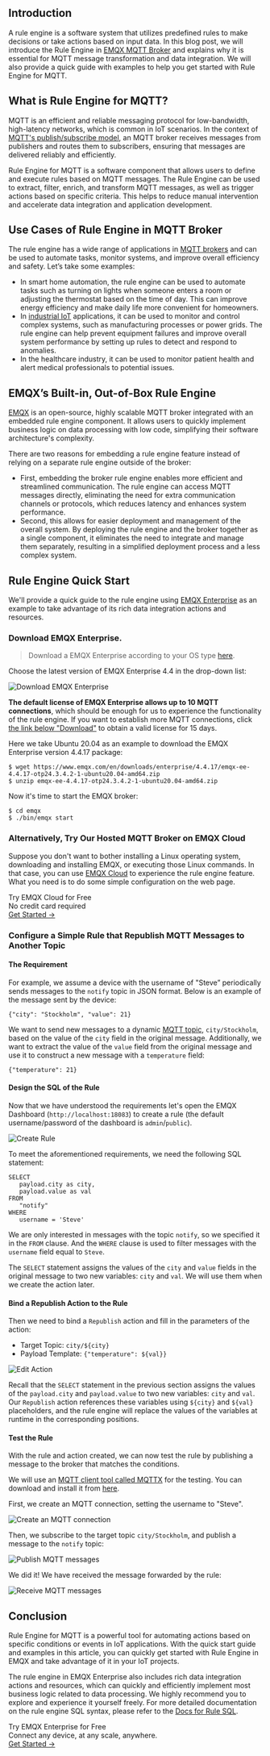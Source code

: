## Introduction

A rule engine is a software system that utilizes predefined rules to make decisions or take actions based on input data. In this blog post, we will introduce the Rule Engine in [EMQX MQTT Broker](https://github.com/emqx/emqx) and explains why it is essential for MQTT message transformation and data integration. We will also provide a quick guide with examples to help you get started with Rule Engine for MQTT.

## What is Rule Engine for MQTT?

MQTT is an efficient and reliable messaging protocol for low-bandwidth, high-latency networks, which is common in IoT scenarios. In the context of [MQTT's publish/subscribe model](https://www.emqx.com/en/blog/mqtt-5-introduction-to-publish-subscribe-model), an MQTT broker receives messages from publishers and routes them to subscribers, ensuring that messages are delivered reliably and efficiently.

Rule Engine for MQTT is a software component that allows users to define and execute rules based on MQTT messages. The Rule Engine can be used to extract, filter, enrich, and transform MQTT messages, as well as trigger actions based on specific criteria. This helps to reduce manual intervention and accelerate data integration and application development.

## Use Cases of Rule Engine in MQTT Broker

The rule engine has a wide range of applications in [MQTT brokers](https://www.emqx.com/en/blog/the-ultimate-guide-to-mqtt-broker-comparison) and can be used to automate tasks, monitor systems, and improve overall efficiency and safety. Let’s take some examples:

- In smart home automation, the rule engine can be used to automate tasks such as turning on lights when someone enters a room or adjusting the thermostat based on the time of day. This can improve energy efficiency and make daily life more convenient for homeowners.
- In [industrial IoT](https://www.emqx.com/en/blog/iiot-explained-examples-technologies-benefits-and-challenges) applications, it can be used to monitor and control complex systems, such as manufacturing processes or power grids. The rule engine can help prevent equipment failures and improve overall system performance by setting up rules to detect and respond to anomalies.
- In the healthcare industry, it can be used to monitor patient health and alert medical professionals to potential issues. 

## EMQX’s Built-in, Out-of-Box Rule Engine

[EMQX](https://github.com/emqx/emqx) is an open-source, highly scalable MQTT broker integrated with an embedded rule engine component. It allows users to quickly implement business logic on data processing with low code, simplifying their software architecture's complexity.

There are two reasons for embedding a rule engine feature instead of relying on a separate rule engine outside of the broker: 

- First, embedding the broker rule engine enables more efficient and streamlined communication. The rule engine can access MQTT messages directly, eliminating the need for extra communication channels or protocols, which reduces latency and enhances system performance.
- Second, this allows for easier deployment and management of the overall system. By deploying the rule engine and the broker together as a single component, it eliminates the need to integrate and manage them separately, resulting in a simplified deployment process and a less complex system.

## Rule Engine Quick Start

We'll provide a quick guide to the rule engine using [EMQX Enterprise](https://www.emqx.com/en/products/emqx) as an example to take advantage of its rich data integration actions and resources.

### Download EMQX Enterprise.

> Download a EMQX Enterprise according to your OS type [here](https://www.emqx.com/en/try?product=enterprise).

Choose the latest version of EMQX Enterprise 4.4 in the drop-down list:

![Download EMQX Enterprise](https://assets.emqx.com/images/97b1b6675f9468eaa6040bba1a3ea556.png)

**The default license of EMQX Enterprise allows up to 10 MQTT connections**, which should be enough for us to experience the functionality of the rule engine. If you want to establish more MQTT connections, click [the link below "Download"](https://www.emqx.com/en/apply-licenses/emqx) to obtain a valid license for 15 days.

Here we take Ubuntu 20.04 as an example to download the EMQX Enterprise version 4.4.17 package:

```
$ wget https://www.emqx.com/en/downloads/enterprise/4.4.17/emqx-ee-4.4.17-otp24.3.4.2-1-ubuntu20.04-amd64.zip
$ unzip emqx-ee-4.4.17-otp24.3.4.2-1-ubuntu20.04-amd64.zip
```

Now it's time to start the EMQX broker:

```
$ cd emqx
$ ./bin/emqx start
```

### Alternatively, Try Our Hosted MQTT Broker on EMQX Cloud

Suppose you don't want to bother installing a Linux operating system, downloading and installing EMQX, or executing those Linux commands. In that case, you can use [EMQX Cloud](https://www.emqx.com/en/cloud) to experience the rule engine feature. What you need is to do some simple configuration on the web page.

<section class="promotion">
    <div>
        Try EMQX Cloud for Free
        <div class="is-size-14 is-text-normal has-text-weight-normal">No credit card required</div>
    </div>
    <a href="https://accounts.emqx.com/signup?continue=https://cloud-intl.emqx.com/console/deployments/0?oper=new" class="button is-gradient px-5">Get Started →</a>
</section>


### Configure a Simple Rule that Republish MQTT Messages to Another Topic

#### The Requirement

For example, we assume a device with the username of "Steve” periodically sends messages to the `notify` topic in JSON format. Below is an example of the message sent by the device:

```
{"city": "Stockholm", "value": 21}
```

We want to send new messages to a dynamic [MQTT topic](https://www.emqx.com/en/blog/advanced-features-of-mqtt-topics), `city/Stockholm`, based on the value of the `city` field in the original message. Additionally, we want to extract the value of the `value` field from the original message and use it to construct a new message with a `temperature` field:

```
{"temperature": 21}
```

#### Design the SQL of the Rule

Now that we have understood the requirements let's open the EMQX Dashboard (`http://localhost:18083`) to create a rule (the default username/password of the dashboard is `admin`/`public`).

![Create Rule](https://assets.emqx.com/images/64ee75cb4d5e2325dcf89d8671c8e541.png)

To meet the aforementioned requirements, we need the following SQL statement:

```
SELECT
   payload.city as city,
   payload.value as val
FROM
   "notify"
WHERE
   username = 'Steve'
```

We are only interested in messages with the topic `notify`, so we specified it in the `FROM` clause. And the `WHERE` clause is used to filter messages with the `username` field equal to `Steve`.

The `SELECT` statement assigns the values of the `city` and `value` fields in the original message to two new variables: `city` and `val`. We will use them when we create the action later.

#### Bind a Republish Action to the Rule

Then we need to bind a `Republish` action and fill in the parameters of the action:

- Target Topic: `city/${city}`
- Payload Template: `{"temperature": ${val}}`

![Edit Action](https://assets.emqx.com/images/4d78775a9d463d0a6f9aad6697b7ceef.png)

Recall that the `SELECT` statement in the previous section assigns the values of the `payload.city` and `payload.value` to two new variables: `city` and `val`. Our `Republish` action references these variables using `${city}` and `${val}` placeholders, and the rule engine will replace the values of the variables at runtime in the corresponding positions.

#### Test the Rule

With the rule and action created, we can now test the rule by publishing a message to the broker that matches the conditions.

We will use an [MQTT client tool called MQTTX](https://mqttx.app/) for the testing. You can download and install it from [here](https://mqttx.app/).

First, we create an MQTT connection, setting the username to "Steve".

![Create an MQTT connection](https://assets.emqx.com/images/f4e3970885ddd079de9c08f91f96b67e.png)

Then, we subscribe to the target topic `city/Stockholm`, and publish a message to the `notify` topic:

![Publish MQTT messages](https://assets.emqx.com/images/008deee1c5e01d44438c65a2bc8136f7.png)

We did it! We have received the message forwarded by the rule:

![Receive MQTT messages](https://assets.emqx.com/images/16e80ddcc086e0ab184a0daba22c1485.png)

## Conclusion

Rule Engine for MQTT is a powerful tool for automating actions based on specific conditions or events in IoT applications. With the quick start guide and examples in this article, you can quickly get started with Rule Engine in EMQX and take advantage of it in your IoT projects.

The rule engine in EMQX Enterprise also includes rich data integration actions and resources, which can quickly and efficiently implement most business logic related to data processing. We highly recommend you to explore and experience it yourself freely. For more detailed documentation on the rule engine SQL syntax, please refer to the [Docs for Rule SQL](https://docs.emqx.com/en/enterprise/v4.4/rule/rule-engine_grammar_and_examples.html#sql-statement-example).



<section class="promotion">
    <div>
        Try EMQX Enterprise for Free
      <div class="is-size-14 is-text-normal has-text-weight-normal">Connect any device, at any scale, anywhere.</div>
    </div>
    <a href="https://www.emqx.com/en/try?product=enterprise" class="button is-gradient px-5">Get Started →</a>
</section>
